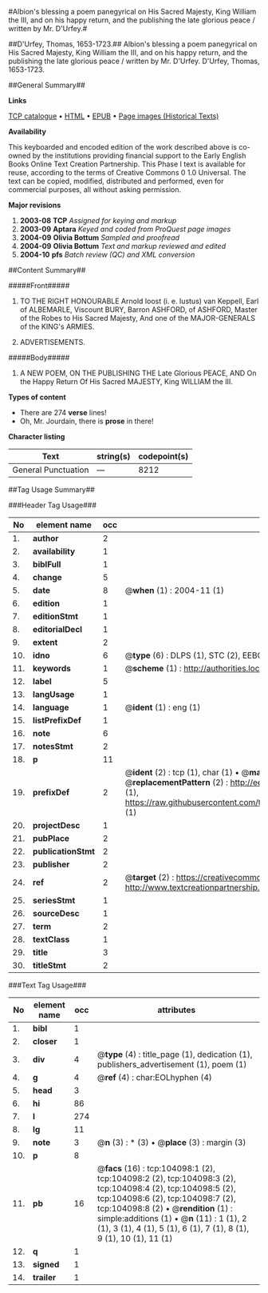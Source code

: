 #Albion's blessing a poem panegyrical on His Sacred Majesty, King William the III, and on his happy return, and the publishing the late glorious peace / written by Mr. D'Urfey.#

##D'Urfey, Thomas, 1653-1723.##
Albion's blessing a poem panegyrical on His Sacred Majesty, King William the III, and on his happy return, and the publishing the late glorious peace / written by Mr. D'Urfey.
D'Urfey, Thomas, 1653-1723.

##General Summary##

**Links**

[TCP catalogue](http://www.ota.ox.ac.uk/tcp/)  • 
[HTML](http://tei.it.ox.ac.uk/tcp/Texts-HTML/free/A36/A36955.html)  • 
[EPUB](http://tei.it.ox.ac.uk/tcp/Texts-EPUB/free/A36/A36955.epub) • 
[Page images (Historical Texts)](https://data.historicaltexts.jisc.ac.uk/view?pubId=eebo-15608822e&pageId=eebo-15608822e-104098-1)

**Availability**

This keyboarded and encoded edition of the
	       work described above is co-owned by the institutions
	       providing financial support to the Early English Books
	       Online Text Creation Partnership. This Phase I text is
	       available for reuse, according to the terms of Creative
	       Commons 0 1.0 Universal. The text can be copied,
	       modified, distributed and performed, even for
	       commercial purposes, all without asking permission.

**Major revisions**

1. __2003-08__ __TCP__ *Assigned for keying and markup*
1. __2003-09__ __Aptara__ *Keyed and coded from ProQuest page images*
1. __2004-09__ __Olivia Bottum__ *Sampled and proofread*
1. __2004-09__ __Olivia Bottum__ *Text and markup reviewed and edited*
1. __2004-10__ __pfs__ *Batch review (QC) and XML conversion*

##Content Summary##

#####Front#####

1. TO THE
RIGHT HONOURABLE
Arnold Ioost (i. e. Iustus) van Keppell,
Earl of ALBEMARLE, Viscount BURY,
Barron ASHFORD, of ASHFORD,
Master of the Robes to His Sacred Majesty,
And one of the
MAJOR-GENERALS of the KING's ARMIES.

1. ADVERTISEMENTS.

#####Body#####

1. A NEW
POEM,
ON THE
PUBLISHING
THE
Late Glorious PEACE,
AND
On the Happy Return
Of His Sacred MAJESTY,
King WILLIAM the III.

**Types of content**

  * There are 274 **verse** lines!
  * Oh, Mr. Jourdain, there is **prose** in there!

**Character listing**


|Text|string(s)|codepoint(s)|
|---|---|---|
|General Punctuation|—|8212|

##Tag Usage Summary##

###Header Tag Usage###

|No|element name|occ|attributes|
|---|---|---|---|
|1.|__author__|2||
|2.|__availability__|1||
|3.|__biblFull__|1||
|4.|__change__|5||
|5.|__date__|8| @__when__ (1) : 2004-11 (1)|
|6.|__edition__|1||
|7.|__editionStmt__|1||
|8.|__editorialDecl__|1||
|9.|__extent__|2||
|10.|__idno__|6| @__type__ (6) : DLPS (1), STC (2), EEBO-CITATION (1), OCLC (1), VID (1)|
|11.|__keywords__|1| @__scheme__ (1) : http://authorities.loc.gov/ (1)|
|12.|__label__|5||
|13.|__langUsage__|1||
|14.|__language__|1| @__ident__ (1) : eng (1)|
|15.|__listPrefixDef__|1||
|16.|__note__|6||
|17.|__notesStmt__|2||
|18.|__p__|11||
|19.|__prefixDef__|2| @__ident__ (2) : tcp (1), char (1)  •  @__matchPattern__ (2) : ([0-9\-]+):([0-9IVX]+) (1), (.+) (1)  •  @__replacementPattern__ (2) : http://eebo.chadwyck.com/downloadtiff?vid=$1&page=$2 (1), https://raw.githubusercontent.com/textcreationpartnership/Texts/master/tcpchars.xml#$1 (1)|
|20.|__projectDesc__|1||
|21.|__pubPlace__|2||
|22.|__publicationStmt__|2||
|23.|__publisher__|2||
|24.|__ref__|2| @__target__ (2) : https://creativecommons.org/publicdomain/zero/1.0/ (1), http://www.textcreationpartnership.org/docs/. (1)|
|25.|__seriesStmt__|1||
|26.|__sourceDesc__|1||
|27.|__term__|2||
|28.|__textClass__|1||
|29.|__title__|3||
|30.|__titleStmt__|2||


###Text Tag Usage###

|No|element name|occ|attributes|
|---|---|---|---|
|1.|__bibl__|1||
|2.|__closer__|1||
|3.|__div__|4| @__type__ (4) : title_page (1), dedication (1), publishers_advertisement (1), poem (1)|
|4.|__g__|4| @__ref__ (4) : char:EOLhyphen (4)|
|5.|__head__|3||
|6.|__hi__|86||
|7.|__l__|274||
|8.|__lg__|11||
|9.|__note__|3| @__n__ (3) : * (3)  •  @__place__ (3) : margin (3)|
|10.|__p__|8||
|11.|__pb__|16| @__facs__ (16) : tcp:104098:1 (2), tcp:104098:2 (2), tcp:104098:3 (2), tcp:104098:4 (2), tcp:104098:5 (2), tcp:104098:6 (2), tcp:104098:7 (2), tcp:104098:8 (2)  •  @__rendition__ (1) : simple:additions (1)  •  @__n__ (11) : 1 (1), 2 (1), 3 (1), 4 (1), 5 (1), 6 (1), 7 (1), 8 (1), 9 (1), 10 (1), 11 (1)|
|12.|__q__|1||
|13.|__signed__|1||
|14.|__trailer__|1||
